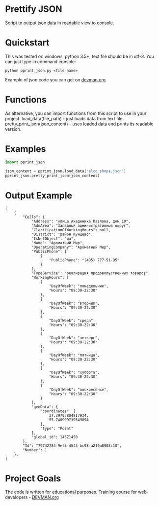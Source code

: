 # Prettify JSON

Script to output json data in readable view to console.

# Quickstart
This was tested on windows, python 3.5+, text file should be in utf-8.
You can just type in command console: 
```
python pprint_json.py <file name>
```
Example of json code you can get on [devman.org](https://devman.org/media/filer_public/1d/32/1d32132e-efa4-4a6c-bd32-312acc3710ad/alco_shops.json)
# Functions
As alternative, you can import functions from this script to use in your project:
load_data(file_path) - just loads data from text file.
pretty_print_json(json_content) - uses loaded data and prints its readable version.

# Examples
```python
import pprint_json

json_content = pprint_json.load_data('alco_shops.json')
pprint_json.pretty_print_json(json_content)
```

# Output Example
```
[
    {
        "Cells": {
            "Address": "улица Академика Павлова, дом 10",
            "AdmArea": "Западный административный округ",
            "ClarificationOfWorkingHours": null,
            "District": "район Кунцево",
            "IsNetObject": "да",
            "Name": "Ароматный Мир",
            "OperatingCompany": "Ароматный Мир",
            "PublicPhone": [
                {
                    "PublicPhone": "(495) 777-51-95"
                }
            ],
            "TypeService": "реализация продовольственных товаров",
            "WorkingHours": [
                {
                    "DayOfWeek": "понедельник",
                    "Hours": "09:30-22:30"
                },
                {
                    "DayOfWeek": "вторник",
                    "Hours": "09:30-22:30"
                },
                {
                    "DayOfWeek": "среда",
                    "Hours": "09:30-22:30"
                },
                {
                    "DayOfWeek": "четверг",
                    "Hours": "09:30-22:30"
                },
                {
                    "DayOfWeek": "пятница",
                    "Hours": "09:30-22:30"
                },
                {
                    "DayOfWeek": "суббота",
                    "Hours": "09:30-22:30"
                },
                {
                    "DayOfWeek": "воскресенье",
                    "Hours": "09:30-22:30"
                }
            ],
            "geoData": {
                "coordinates": [
                    37.39703804817934,
                    55.740999719549094
                ],
                "type": "Point"
            },
            "global_id": 14371450
        },
        "Id": "79742784-9ef3-4543-bc98-a219a8903c18",
        "Number": 1
    },
]
```
# Project Goals

The code is written for educational purposes. Training course for web-developers - [DEVMAN.org](https://devman.org)
